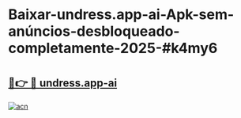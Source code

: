 # Baixar-undress.app-ai-Apk-sem-anúncios-desbloqueado-completamente-2025-#k4my6

# <h2><a href="https://ainizakaria.my?title=undress.app-ai&ref=24M">🔗👉 🔴 undress.app-ai</a></h2>

[![acn](https://github.com/user-attachments/assets/0f9c940e-d8b0-45ae-aac7-cd30a18b3e1c)](https://ainizakaria.my?title=undress.app-ai&ref=24M)

